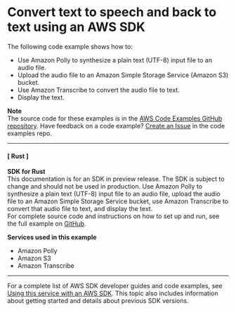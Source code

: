 # Convert text to speech and back to text using an AWS SDK<a name="example_cross_Telephone_section"></a>

The following code example shows how to:
+ Use Amazon Polly to synthesize a plain text \(UTF\-8\) input file to an audio file\.
+ Upload the audio file to an Amazon Simple Storage Service \(Amazon S3\) bucket\.
+ Use Amazon Transcribe to convert the audio file to text\.
+ Display the text\.

**Note**  
The source code for these examples is in the [AWS Code Examples GitHub repository](https://github.com/awsdocs/aws-doc-sdk-examples)\. Have feedback on a code example? [Create an Issue](https://github.com/awsdocs/aws-doc-sdk-examples/issues/new/choose) in the code examples repo\. 

------
#### [ Rust ]

**SDK for Rust**  
This documentation is for an SDK in preview release\. The SDK is subject to change and should not be used in production\.
 Use Amazon Polly to synthesize a plain text \(UTF\-8\) input file to an audio file, upload the audio file to an Amazon Simple Storage Service bucket, use Amazon Transcribe to convert that audio file to text, and display the text\.   
 For complete source code and instructions on how to set up and run, see the full example on [GitHub](https://github.com/awsdocs/aws-doc-sdk-examples/blob/main/rust_dev_preview/cross_service#code-examples)\.   

**Services used in this example**
+ Amazon Polly
+ Amazon S3
+ Amazon Transcribe

------

For a complete list of AWS SDK developer guides and code examples, see [Using this service with an AWS SDK](UsingAWSSDK.md#sdk-general-information-section)\. This topic also includes information about getting started and details about previous SDK versions\.